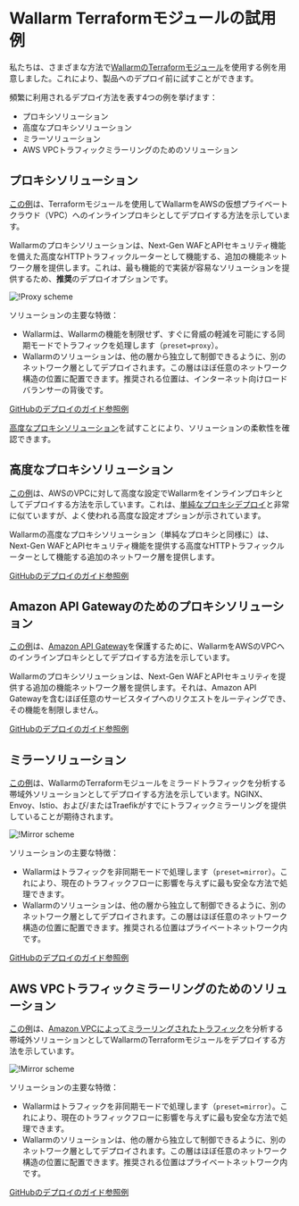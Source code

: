 # Wallarm Terraformモジュールの試用例

私たちは、さまざまな方法で[WallarmのTerraformモジュール](https://registry.terraform.io/modules/wallarm/wallarm/aws/)を使用する例を用意しました。これにより、製品へのデプロイ前に試すことができます。

頻繁に利用されるデプロイ方法を表す4つの例を挙げます：

* プロキシソリューション
* 高度なプロキシソリューション
* ミラーソリューション
* AWS VPCトラフィックミラーリングのためのソリューション

## プロキシソリューション

[この例](https://github.com/wallarm/terraform-aws-wallarm/tree/main/examples/proxy)は、Terraformモジュールを使用してWallarmをAWSの仮想プライベートクラウド（VPC）へのインラインプロキシとしてデプロイする方法を示しています。

Wallarmのプロキシソリューションは、Next-Gen WAFとAPIセキュリティ機能を備えた高度なHTTPトラフィックルーターとして機能する、追加の機能ネットワーク層を提供します。これは、最も機能的で実装が容易なソリューションを提供するため、**推奨**のデプロイオプションです。

![!Proxy scheme](../../../../images/waf-installation/aws/terraform/wallarm-as-proxy.png)

ソリューションの主要な特徴：

* Wallarmは、Wallarmの機能を制限せず、すぐに脅威の軽減を可能にする同期モードでトラフィックを処理します（`preset=proxy`）。
* Wallarmのソリューションは、他の層から独立して制御できるように、別のネットワーク層としてデプロイされます。この層はほぼ任意のネットワーク構造の位置に配置できます。推奨される位置は、インターネット向けロードバランサーの背後です。

[GitHubのデプロイのガイド参照例](https://github.com/wallarm/terraform-aws-wallarm/tree/main/examples/proxy)

[高度なプロキシソリューション](#proxy-advanced-solution)を試すことにより、ソリューションの柔軟性を確認できます。

## 高度なプロキシソリューション

[この例](https://github.com/wallarm/terraform-aws-wallarm/tree/main/examples/advanced)は、AWSのVPCに対して高度な設定でWallarmをインラインプロキシとしてデプロイする方法を示しています。これは、[単純なプロキシデプロイ](#proxy-solution)と非常に似ていますが、よく使われる高度な設定オプションが示されています。

Wallarmの高度なプロキシソリューション（単純なプロキシと同様に）は、Next-Gen WAFとAPIセキュリティ機能を提供する高度なHTTPトラフィックルーターとして機能する追加のネットワーク層を提供します。

[GitHubのデプロイのガイド参照例](https://github.com/wallarm/terraform-aws-wallarm/tree/main/examples/advanced)

## Amazon API Gatewayのためのプロキシソリューション

[この例](https://github.com/wallarm/terraform-aws-wallarm/tree/main/examples/apigateway)は、[Amazon API Gateway](https://aws.amazon.com/api-gateway/)を保護するために、WallarmをAWSのVPCへのインラインプロキシとしてデプロイする方法を示しています。

Wallarmのプロキシソリューションは、Next-Gen WAFとAPIセキュリティを提供する追加の機能ネットワーク層を提供します。それは、Amazon API Gatewayを含むほぼ任意のサービスタイプへのリクエストをルーティングでき、その機能を制限しません。

[GitHubのデプロイのガイド参照例](https://github.com/wallarm/terraform-aws-wallarm/tree/main/examples/apigateway)

## ミラーソリューション

[この例](https://github.com/wallarm/terraform-aws-wallarm/tree/main/examples/mirror)は、WallarmのTerraformモジュールをミラードトラフィックを分析する帯域外ソリューションとしてデプロイする方法を示しています。NGINX、Envoy、Istio、および/またはTraefikがすでにトラフィックミラーリングを提供していることが期待されます。

![!Mirror scheme](../../../../images/waf-installation/aws/terraform/wallarm-for-mirrored-traffic.png)

ソリューションの主要な特徴：

* Wallarmはトラフィックを非同期モードで処理します（`preset=mirror`）。これにより、現在のトラフィックフローに影響を与えずに最も安全な方法で処理できます。
* Wallarmのソリューションは、他の層から独立して制御できるように、別のネットワーク層としてデプロイされます。この層はほぼ任意のネットワーク構造の位置に配置できます。推奨される位置はプライベートネットワーク内です。

[GitHubのデプロイのガイド参照例](https://github.com/wallarm/terraform-aws-wallarm/tree/main/examples/mirror)

## AWS VPCトラフィックミラーリングのためのソリューション

[この例](https://github.com/wallarm/terraform-aws-wallarm/tree/main/examples/vpc-mirror)は、[Amazon VPCによってミラーリングされたトラフィック](https://docs.aws.amazon.com/vpc/latest/mirroring/what-is-traffic-mirroring.html)を分析する帯域外ソリューションとしてWallarmのTerraformモジュールをデプロイする方法を示しています。

![!Mirror scheme](../../../../images/waf-installation/aws/terraform/wallarm-for-traffic-mirrored-by-vpc.png)

ソリューションの主要な特徴：

* Wallarmはトラフィックを非同期モードで処理します（`preset=mirror`）。これにより、現在のトラフィックフローに影響を与えずに最も安全な方法で処理できます。
* Wallarmのソリューションは、他の層から独立して制御できるように、別のネットワーク層としてデプロイされます。この層はほぼ任意のネットワーク構造の位置に配置できます。推奨される位置はプライベートネットワーク内です。

[GitHubのデプロイのガイド参照例](https://github.com/wallarm/terraform-aws-wallarm/tree/main/examples/vpc-mirror)